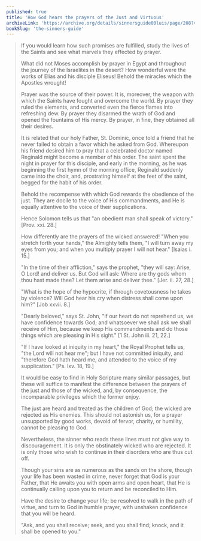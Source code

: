 ```yaml
---
published: true
title: 'How God hears the prayers of the Just and Virtuous'
archiveLink: 'https://archive.org/details/sinnersguide00luis/page/208?view=theater'
bookSlug: 'the-sinners-guide'
---
```


> If you would learn how such promises are fulfilled, study the lives of the Saints and see what marvels they effected by prayer.
>
> What did not Moses accomplish by prayer in Egypt and throughout the journey of the Israelites in the desert? How wonderful were the works of Elias and his disciple Eliseus! Behold the miracles which the Apostles wrought!
>
> Prayer was the source of their power. It is, moreover, the weapon with which the Saints have fought and overcome the world. By prayer they ruled the elements, and converted even the fierce flames into refreshing dew. By prayer they disarmed the wrath of God and opened the fountains of His mercy. By prayer, in fine, they obtained all their desires.
>
> It is related that our holy Father, St. Dominic, once told a friend that he never failed to obtain a favor which he asked from God. Whereupon his friend desired him to pray that a celebrated doctor named Reginald might become a member of his order. The saint spent the night in prayer for this disciple, and early in the morning, as he was beginning the first hymn of the morning office, Reginald suddenly came into the choir, and, prostrating himself at the feet of the saint, begged for the habit of his order.
>
> Behold the recompense with which God rewards the obedience of the just. They are docile to the voice of His commandments, and He is equally attentive to the voice of their supplications.
>
> Hence Solomon tells us that "an obedient man shall speak of victory." [Prov. xxi. 28.]
>
> How differently are the prayers of the wicked answered! "When you stretch forth your
hands," the Almighty tells them, "I will turn away my eyes from you; and when you multiply prayer I will not hear." [Isaias i. 15.]
>
> "In the time of their affliction," says the prophet, "they will say: Arise, O Lord! and deliver us. But God will ask: Where are thy gods whom thou hast made thee? Let them arise and deliver thee." [Jer. ii. 27, 28.]
>
> "What is the hope of the hypocrite, if through covetousness he takes by violence? Will God hear his cry when distress shall come upon him?" [Job xxvii. 8.]
>
> "Dearly beloved," says St. John, "if our heart do not reprehend us, we have confidence towards God; and whatsoever we shall ask we shall receive of Him, because we keep His commandments and do those things which are pleasing in His sight." [1 St. John iii. 21, 22.]
>
> "If I have looked at iniquity in my heart," the Royal Prophet tells us, "the Lord will not hear me"; but I have not committed iniquity, and "therefore God hath heard me, and attended to the voice of my supplication." [Ps. lxv. 18, 19.]
>
> It would be easy to find in Holy Scripture many similar passages, but these will suffice to manifest the difference between the prayers of the just and those of the wicked, and, by consequence, the incomparable privileges which the former enjoy.
>
> The just are heard and treated as the children of God; the wicked are rejected as His enemies. This should not astonish us, for a prayer unsupported by good works, devoid of fervor, charity, or humility, cannot be pleasing to God.
>
> Nevertheless, the sinner who reads these lines must not give way to discouragement. It is only the obstinately wicked who are rejected. It is only those who wish to continue in their disorders who are thus cut off.
>
> Though your sins are as numerous as the sands on the shore, though your life has been wasted in crime, never forget that God is your Father, that He awaits you with open arms and open heart, that He is continually calling upon you to return and be reconciled to Him.
>
> Have the desire to change your life; be resolved to walk in the path of virtue, and turn to God in humble prayer, with unshaken confidence that you will be heard.
>
> "Ask, and you shall receive; seek, and you shall find; knock, and it shall be opened to you."
